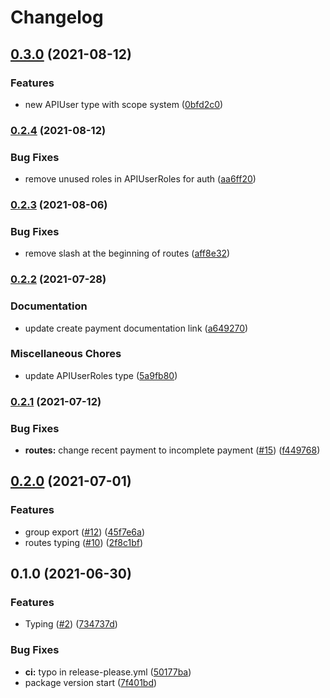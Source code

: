 # Changelog

## [0.3.0](https://www.github.com/PiNetwork-js/api-typing/compare/v0.2.4...v0.3.0) (2021-08-12)


### Features

* new APIUser type with scope system ([0bfd2c0](https://www.github.com/PiNetwork-js/api-typing/commit/0bfd2c0da9c3c187ff2c11380cb1c4fc7b5d7c17))

### [0.2.4](https://www.github.com/PiNetwork-js/api-typing/compare/v0.2.3...v0.2.4) (2021-08-12)


### Bug Fixes

* remove unused roles in APIUserRoles for auth ([aa6ff20](https://www.github.com/PiNetwork-js/api-typing/commit/aa6ff20d0141cc8b675c6760f2ebeb7f29c786f6))

### [0.2.3](https://www.github.com/PiNetwork-js/api-typing/compare/v0.2.2...v0.2.3) (2021-08-06)


### Bug Fixes

* remove slash at the beginning of routes ([aff8e32](https://www.github.com/PiNetwork-js/api-typing/commit/aff8e3286567de70174cad4e10fd6c887400b29f))

### [0.2.2](https://www.github.com/PiNetwork-js/api-typing/compare/v0.2.1...v0.2.2) (2021-07-28)


### Documentation

* update create payment documentation link ([a649270](https://www.github.com/PiNetwork-js/api-typing/commit/a64927082961ae6c0ea3c5569f13ab535c94d7aa))


### Miscellaneous Chores

* update APIUserRoles type ([5a9fb80](https://www.github.com/PiNetwork-js/api-typing/commit/5a9fb8081a185f803e9ab273ef8965594f2eeddb))


### [0.2.1](https://www.github.com/PiNetwork-js/api-typing/compare/v0.2.0...v0.2.1) (2021-07-12)


### Bug Fixes

* **routes:** change recent payment to incomplete payment ([#15](https://www.github.com/PiNetwork-js/api-typing/issues/15)) ([f449768](https://www.github.com/PiNetwork-js/api-typing/commit/f44976874daad4ff4b7514648d3edb86470acd7c))

## [0.2.0](https://www.github.com/PiNetwork-js/api-typing/compare/v0.1.0...v0.2.0) (2021-07-01)


### Features

* group export ([#12](https://www.github.com/PiNetwork-js/api-typing/issues/12)) ([45f7e6a](https://www.github.com/PiNetwork-js/api-typing/commit/45f7e6afe8e9102e4be189ff472d1337b1b2c1f9))
* routes typing ([#10](https://www.github.com/PiNetwork-js/api-typing/issues/10)) ([2f8c1bf](https://www.github.com/PiNetwork-js/api-typing/commit/2f8c1bf00bae036c43cfbc6ddb25f3444826ab85))

## 0.1.0 (2021-06-30)


### Features

* Typing ([#2](https://www.github.com/PiNetwork-js/api-typing/issues/2)) ([734737d](https://www.github.com/PiNetwork-js/api-typing/commit/734737ddf2c22c57f2e05e6a10b2df93ed3cd103))


### Bug Fixes

* **ci:** typo in release-please.yml ([50177ba](https://www.github.com/PiNetwork-js/api-typing/commit/50177bac679fcca8e6c975866c609e5dca423952))
* package version start ([7f401bd](https://www.github.com/PiNetwork-js/api-typing/commit/7f401bd6f6a1ae9d257508dc4469fffa15e31dc6))

